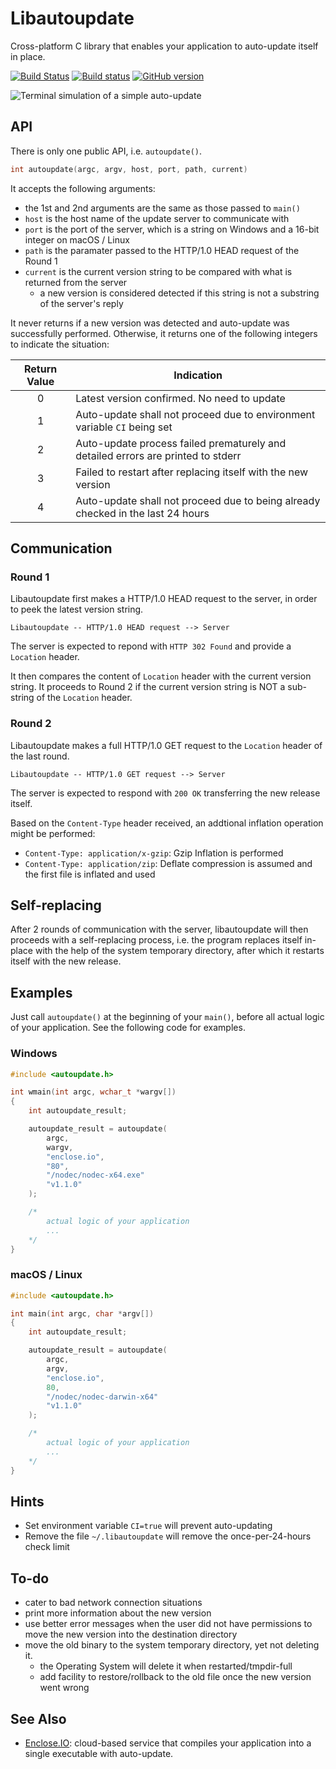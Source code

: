 # Libautoupdate

Cross-platform C library that enables your application to auto-update itself in place.

[![Build Status](https://travis-ci.org/pmq20/libautoupdate.svg?branch=master)](https://travis-ci.org/pmq20/libautoupdate)
[![Build status](https://ci.appveyor.com/api/projects/status/sjdyfwd768lh187f/branch/master?svg=true)](https://ci.appveyor.com/project/pmq20/libautoupdate/branch/master)
[![GitHub version](https://badge.fury.io/gh/pmq20%2Flibautoupdate.svg)](https://badge.fury.io/gh/pmq20%2Flibautoupdate)

![Terminal simulation of a simple auto-update](https://github.com/pmq20/libautoupdate/raw/master/doc/libautoupdate.gif)

## API

There is only one public API, i.e. `autoupdate()`.

```C
int autoupdate(argc, argv, host, port, path, current)
```

It accepts the following arguments:

- the 1st and 2nd arguments are the same as those passed to `main()`
- `host` is the host name of the update server to communicate with
- `port` is the port of the server, which is a string on Windows and a 16-bit integer on macOS / Linux
- `path` is the paramater passed to the HTTP/1.0 HEAD request of the Round 1
- `current` is the current version string to be compared with what is returned from the server
  - a new version is considered detected if this string is not a substring of the server's reply

It never returns if a new version was detected and auto-update was successfully performed.
Otherwise, it returns one of the following integers to indicate the situation:

|  Return Value  | Indication                                                                                  |
|:--------------:|---------------------------------------------------------------------------------------------|
|        0       | Latest version confirmed. No need to update                                                 |
|        1       | Auto-update shall not proceed due to environment variable `CI` being set                    |
|        2       | Auto-update process failed prematurely and detailed errors are printed to stderr            |
|        3       | Failed to restart after replacing itself with the new version                               |
|        4       | Auto-update shall not proceed due to being already checked in the last 24 hours             |

## Communication

### Round 1

Libautoupdate first makes a HTTP/1.0 HEAD request to the server, in order to peek the latest version string.

    Libautoupdate -- HTTP/1.0 HEAD request --> Server

The server is expected to repond with `HTTP 302 Found` and provide a `Location` header.

It then compares the content of `Location` header with the current version string.
It proceeds to Round 2 if the current version string is NOT a sub-string of the `Location` header.

### Round 2

Libautoupdate makes a full HTTP/1.0 GET request to the `Location` header of the last round.

    Libautoupdate -- HTTP/1.0 GET request --> Server

The server is expected to respond with `200 OK` transferring the new release itself.

Based on the `Content-Type` header received, an addtional inflation operation might be performed:
- `Content-Type: application/x-gzip`: Gzip Inflation is performed
- `Content-Type: application/zip`: Deflate compression is assumed and the first file is inflated and used

## Self-replacing

After 2 rounds of communication with the server,
libautoupdate will then proceeds with a self-replacing process,
i.e. the program replaces itself in-place with the help of the system temporary directory,
after which it restarts itself with the new release.

## Examples

Just call `autoupdate()` at the beginning of your `main()`,
before all actual logic of your application.
See the following code for examples.

### Windows

```C
#include <autoupdate.h>

int wmain(int argc, wchar_t *wargv[])
{
	int autoupdate_result;

	autoupdate_result = autoupdate(
		argc,
		wargv,
		"enclose.io",
		"80",
		"/nodec/nodec-x64.exe"
		"v1.1.0"
	);

	/* 
		actual logic of your application
		...
	*/
}
```

### macOS / Linux

```C
#include <autoupdate.h>

int main(int argc, char *argv[])
{
	int autoupdate_result;

	autoupdate_result = autoupdate(
		argc,
		argv,
		"enclose.io",
		80,
		"/nodec/nodec-darwin-x64"
		"v1.1.0"
	);

	/* 
		actual logic of your application
		...
	*/
}
```

## Hints

- Set environment variable `CI=true` will prevent auto-updating
- Remove the file `~/.libautoupdate` will remove the once-per-24-hours check limit

## To-do

- cater to bad network connection situations
- print more information about the new version
- use better error messages when the user did not have permissions to move the new version into the destination directory
- move the old binary to the system temporary directory, yet not deleting it.
  - the Operating System will delete it when restarted/tmpdir-full
  - add facility to restore/rollback to the old file once the new version went wrong

## See Also

- [Enclose.IO](https://github.com/pmq20/enclose-io): cloud-based service that compiles your application into a single executable with auto-update.
